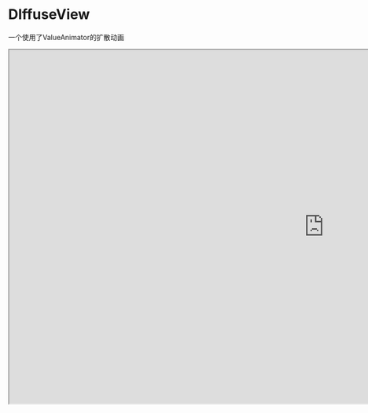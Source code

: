 # DIffuseView

一个使用了ValueAnimator的扩散动画


<iframe height=720 width=1280  src="https://github.com/yt7789451/DIffuseView/blob/master/myGIF.mp4" type="video/mp4">
